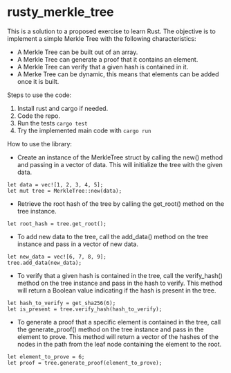 # rusty_merkle_tree
This is a solution to a proposed exercise to learn Rust. The objective is to implement a simple Merkle Tree with the following characteristics:
- A Merkle Tree can be built out of an array.
- A Merkle Tree can generate a proof that it contains an element.
- A Merkle Tree can verify that a given hash is contained in it.
- A Merke Tree can be dynamic, this means that elements can be added once it is built.

Steps to use the code:
1. Install rust and cargo if needed.
2. Code the repo.
3. Run the tests ```cargo test```
4. Try the implemented main code with ```cargo run```

How to use the library:
- Create an instance of the MerkleTree struct by calling the new() method and passing in a vector of data. This will initialize the tree with the given data.
```
let data = vec![1, 2, 3, 4, 5];
let mut tree = MerkleTree::new(data);
```
- Retrieve the root hash of the tree by calling the get_root() method on the tree instance.
``` 
let root_hash = tree.get_root(); 
```
- To add new data to the tree, call the add_data() method on the tree instance and pass in a vector of new data.
``` 
let new_data = vec![6, 7, 8, 9];
tree.add_data(new_data);
```
- To verify that a given hash is contained in the tree, call the verify_hash() method on the tree instance and pass in the hash to verify. This method will return a Boolean value indicating if the hash is present in the tree.
```
let hash_to_verify = get_sha256(6);
let is_present = tree.verify_hash(hash_to_verify);
```
- To generate a proof that a specific element is contained in the tree, call the generate_proof() method on the tree instance and pass in the element to prove. This method will return a vector of the hashes of the nodes in the path from the leaf node containing the element to the root.
```
let element_to_prove = 6;
let proof = tree.generate_proof(element_to_prove);
```
